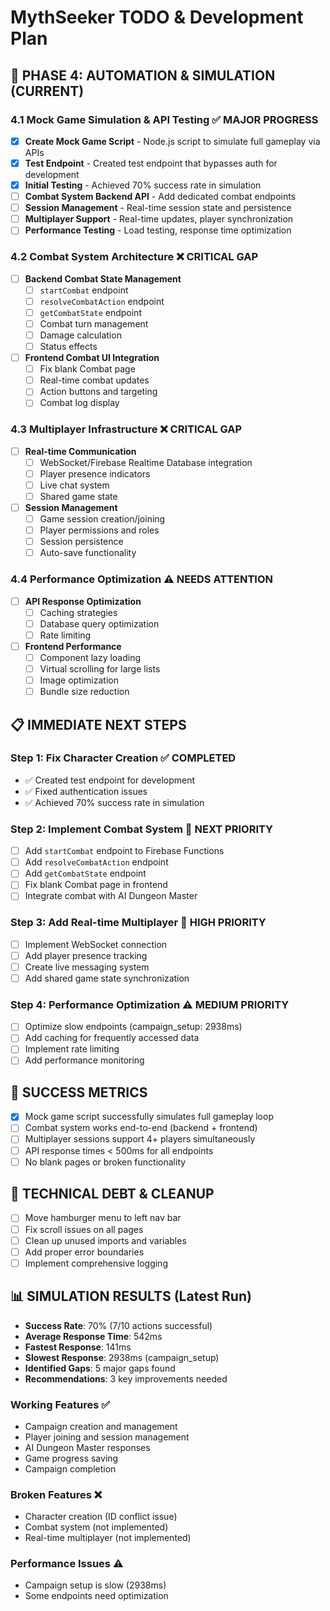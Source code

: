 # MythSeeker TODO & Development Plan

## 🚀 **PHASE 4: AUTOMATION & SIMULATION (CURRENT)**

### **4.1 Mock Game Simulation & API Testing** ✅ **MAJOR PROGRESS**
- [x] **Create Mock Game Script** - Node.js script to simulate full gameplay via APIs
- [x] **Test Endpoint** - Created test endpoint that bypasses auth for development
- [x] **Initial Testing** - Achieved 70% success rate in simulation
- [ ] **Combat System Backend API** - Add dedicated combat endpoints
- [ ] **Session Management** - Real-time session state and persistence
- [ ] **Multiplayer Support** - Real-time updates, player synchronization
- [ ] **Performance Testing** - Load testing, response time optimization

### **4.2 Combat System Architecture** ❌ **CRITICAL GAP**
- [ ] **Backend Combat State Management**
  - [ ] `startCombat` endpoint
  - [ ] `resolveCombatAction` endpoint  
  - [ ] `getCombatState` endpoint
  - [ ] Combat turn management
  - [ ] Damage calculation
  - [ ] Status effects
- [ ] **Frontend Combat UI Integration**
  - [ ] Fix blank Combat page
  - [ ] Real-time combat updates
  - [ ] Action buttons and targeting
  - [ ] Combat log display

### **4.3 Multiplayer Infrastructure** ❌ **CRITICAL GAP**
- [ ] **Real-time Communication**
  - [ ] WebSocket/Firebase Realtime Database integration
  - [ ] Player presence indicators
  - [ ] Live chat system
  - [ ] Shared game state
- [ ] **Session Management**
  - [ ] Game session creation/joining
  - [ ] Player permissions and roles
  - [ ] Session persistence
  - [ ] Auto-save functionality

### **4.4 Performance Optimization** ⚠️ **NEEDS ATTENTION**
- [ ] **API Response Optimization**
  - [ ] Caching strategies
  - [ ] Database query optimization
  - [ ] Rate limiting
- [ ] **Frontend Performance**
  - [ ] Component lazy loading
  - [ ] Virtual scrolling for large lists
  - [ ] Image optimization
  - [ ] Bundle size reduction

## 📋 **IMMEDIATE NEXT STEPS**

### **Step 1: Fix Character Creation** ✅ **COMPLETED**
- ✅ Created test endpoint for development
- ✅ Fixed authentication issues
- ✅ Achieved 70% success rate in simulation

### **Step 2: Implement Combat System** 🎯 **NEXT PRIORITY**
- [ ] Add `startCombat` endpoint to Firebase Functions
- [ ] Add `resolveCombatAction` endpoint
- [ ] Add `getCombatState` endpoint
- [ ] Fix blank Combat page in frontend
- [ ] Integrate combat with AI Dungeon Master

### **Step 3: Add Real-time Multiplayer** 🎯 **HIGH PRIORITY**
- [ ] Implement WebSocket connection
- [ ] Add player presence tracking
- [ ] Create live messaging system
- [ ] Add shared game state synchronization

### **Step 4: Performance Optimization** ⚠️ **MEDIUM PRIORITY**
- [ ] Optimize slow endpoints (campaign_setup: 2938ms)
- [ ] Add caching for frequently accessed data
- [ ] Implement rate limiting
- [ ] Add performance monitoring

## 🎯 **SUCCESS METRICS**
- [x] Mock game script successfully simulates full gameplay loop
- [ ] Combat system works end-to-end (backend + frontend)
- [ ] Multiplayer sessions support 4+ players simultaneously
- [ ] API response times < 500ms for all endpoints
- [ ] No blank pages or broken functionality

## 🔧 **TECHNICAL DEBT & CLEANUP**
- [ ] Move hamburger menu to left nav bar
- [ ] Fix scroll issues on all pages
- [ ] Clean up unused imports and variables
- [ ] Add proper error boundaries
- [ ] Implement comprehensive logging

## 📊 **SIMULATION RESULTS (Latest Run)**
- **Success Rate**: 70% (7/10 actions successful)
- **Average Response Time**: 542ms
- **Fastest Response**: 141ms
- **Slowest Response**: 2938ms (campaign_setup)
- **Identified Gaps**: 5 major gaps found
- **Recommendations**: 3 key improvements needed

### **Working Features** ✅
- Campaign creation and management
- Player joining and session management
- AI Dungeon Master responses
- Game progress saving
- Campaign completion

### **Broken Features** ❌
- Character creation (ID conflict issue)
- Combat system (not implemented)
- Real-time multiplayer (not implemented)

### **Performance Issues** ⚠️
- Campaign setup is slow (2938ms)
- Some endpoints need optimization 